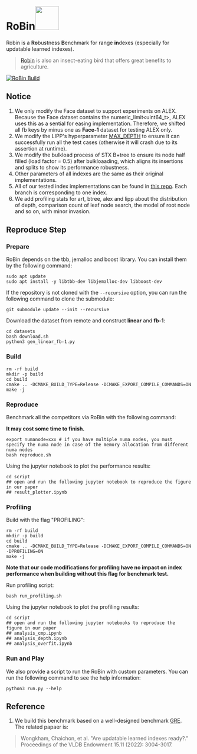 
# RoBin<img src="https://github.com/user-attachments/assets/88d35c0c-6286-418d-8ce4-83328711a4ef" width="64" height="64" />

Robin is a **Ro**bustness **B**enchmark for range **in**dexes (especially for updatable learned indexes).

> [Robin](https://en.wikipedia.org/wiki/European_robin) is also an insect-eating bird that offers great benefits to agriculture.

[![RoBin Build](https://github.com/cds-ruc/RoBin/actions/workflows/cmake-build.yml/badge.svg)](https://github.com/cds-ruc/RoBin/actions/workflows/cmake-build.yml)

## Notice

1. We only modify the Face dataset to support experiments on ALEX. Because the Face dataset contains the numeric_limit<uint64_t>, ALEX uses this as a sential for easing implementation. Therefore, we shifted all fb keys by minus one as **Face-1** dataset for testing ALEX only.
2. We modify the LIPP's hyperparameter [MAX_DEPTH](https://github.com/cds-ruc/IndexRepo/blob/b237911cb31fc0a94c1b1911b0fbcadb8fd0870f/src/core/lipp.h#L1088) to ensure it can successfully run all the test cases (otherwise it will crash due to its assertion at runtime).
3. We modify the bulkload process of STX B+tree to ensure its node half filled (load factor = 0.5) after bulkloaading, which aligns its insertions and splits to show its performance robustness.
4. Other parameters of all indexes are the same as their original implementations.
5. All of our tested index implementations can be found in [this repo](https://github.com/cds-ruc/IndexRepo). Each branch is corresponding to one index.
6. We add profiling stats for art, btree, alex and lipp about the distribution of depth, comparison count of leaf node search, the model of root node and so on, with minor invasion.

## Reproduce Step
### Prepare
RoBin depends on the tbb, jemalloc and boost library. You can install them by the following command:

```shell
sudo apt update
sudo apt install -y libtbb-dev libjemalloc-dev libboost-dev
```

If the repository is not cloned with the `--recursive` option, you can run the following command to clone the submodule:

```shell
git submodule update --init --recursive
```

Download the dataset from remote and construct **linear** and **fb-1**:
```shell
cd datasets
bash download.sh
python3 gen_linear_fb-1.py
```

### Build
```shell
rm -rf build
mkdir -p build
cd build
cmake .. -DCMAKE_BUILD_TYPE=Release -DCMAKE_EXPORT_COMPILE_COMMANDS=ON
make -j
```

### Reproduce

Benchmark all the competitors via RoBin with the following command:

**It may cost some time to finish.**
```shell
export numanode=xxx # if you have multiple numa nodes, you must specify the numa node in case of the memory allocation from different numa nodes
bash reproduce.sh
```

Using the jupyter notebook to plot the performance results:
```shell
cd script
## open and run the following jupyter notebook to reproduce the figure in our paper
## result_plotter.ipynb
```

### Profiling

Build with the flag "PROFILING":
```shell
rm -rf build
mkdir -p build
cd build
cmake .. -DCMAKE_BUILD_TYPE=Release -DCMAKE_EXPORT_COMPILE_COMMANDS=ON -DPROFILING=ON
make -j
```

**Note that our code modifications for profiling have no impact on index performance when building without this flag for benchmark test.**

Run profiling script:
```shell
bash run_profiling.sh
```

Using the jupyter notebook to plot the profiling results:
```shell
cd script
## open and run the following jupyter notebooks to reproduce the figure in our paper
## analysis_cmp.ipynb
## analysis_depth.ipynb
## analysis_overfit.ipynb
```


### Run and Play
We also provide a script to run the RoBin with custom parameters. You can run the following command to see the help information:

```shell
python3 run.py --help
```


## Reference

1. We build this benchmark based on a well-designed benchmark [GRE](<https://github.com/gre4index/GRE>). The related papaer is:
> Wongkham, Chaichon, et al. "Are updatable learned indexes ready?." Proceedings of the VLDB Endowment 15.11 (2022): 3004-3017.
